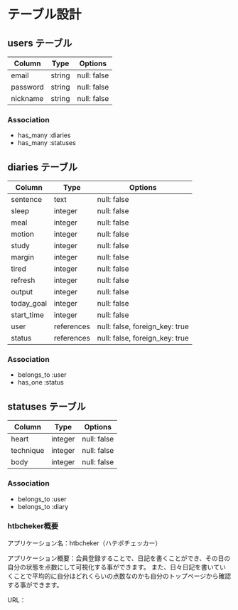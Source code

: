 # テーブル設計

## users テーブル

| Column     | Type   | Options     |
| ---------- | ------ | ----------- |
| email      | string | null: false |
| password   | string | null: false |
| nickname   | string | null: false |

### Association

- has_many :diaries
- has_many :statuses

## diaries テーブル

| Column     | Type     | Options                      |
| ---------- | -------- | -----------                  |
| sentence   | text     | null: false                  |
| sleep      | integer  | null: false                  |
| meal       | integer  | null: false                  |
| motion     | integer  | null: false                  |
| study      | integer  | null: false                  |
| margin     | integer  | null: false                  |
| tired      | integer  | null: false                  |
| refresh    | integer  | null: false                  |
| output     | integer  | null: false                  |
| today_goal | integer  | null: false                  |
| start_time | integer  | null: false                  |
| user       |references|null: false, foreign_key: true|
| status     |references| null: false, foreign_key: true |

### Association

- belongs_to :user
- has_one :status

## statuses テーブル

| Column    | Type       | Options                        |
| --------- | ---------- | ------------------------------ |
| heart     | integer    | null: false                    |
| technique | integer    | null: false                    |
| body      | integer    | null: false                    |

### Association

- belongs_to :user
- belongs_to :diary



### htbcheker概要

アプリケーション名：htbcheker（ハテボチェッカー）

アプリケーション概要：会員登録することで、日記を書くことができ、その日の自分の状態を点数にして可視化する事ができます。
                  また、日々日記を書いていくことで平均的に自分はどれくらいの点数なのかも自分のトップページから確認する事ができます。

URL：

